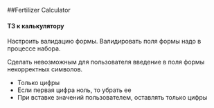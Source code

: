 ##Fertilizer Calculator

#### ТЗ к калькулятору

Настроить валидацию формы. Валидировать поля формы надо в процессе набора.

Сделать невозможным для пользователя введение в поля формы некорректных символов.
  - Только цифры
  - Если первая цифра ноль, то убрать ее
  - При вставке значений пользователем, оставлять только цифры
